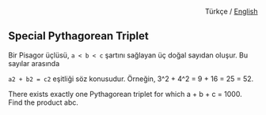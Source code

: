 <p align="right">
  Türkçe / 
  <a href="https://github.com/zumrudu-anka/project-euler-challenges/blob/master/9.Special%Pythagorean%20Triplet/README.en-US.md">English</a>
</p>

## Special Pythagorean Triplet

Bir Pisagor üçlüsü, `a < b < c` şartını sağlayan üç doğal sayıdan oluşur. Bu sayılar arasında

`a2 + b2 = c2` eşitliği söz konusudur.
Örneğin, 3^2 + 4^2 = 9 + 16 = 25 = 52.

There exists exactly one Pythagorean triplet for which a + b + c = 1000.
Find the product abc.